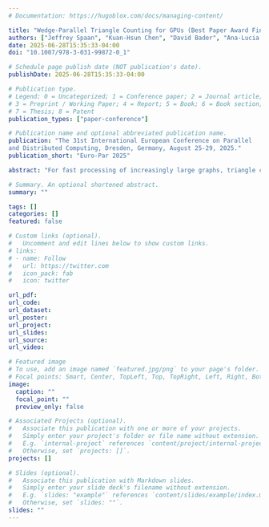 ```yaml
---
# Documentation: https://hugoblox.com/docs/managing-content/

title: "Wedge-Parallel Triangle Counting for GPUs (Best Paper Award Finalist)"
authors: ["Jeffrey Spaan", "Kuan-Hsun Chen", "David Bader", "Ana-Lucia Varbanescu"]
date: 2025-06-28T15:35:33-04:00
doi: "10.1007/978-3-031-99872-0_1"

# Schedule page publish date (NOT publication's date).
publishDate: 2025-06-28T15:35:33-04:00

# Publication type.
# Legend: 0 = Uncategorized; 1 = Conference paper; 2 = Journal article;
# 3 = Preprint / Working Paper; 4 = Report; 5 = Book; 6 = Book section;
# 7 = Thesis; 8 = Patent
publication_types: ["paper-conference"]

# Publication name and optional abbreviated publication name.
publication: "The 31st International European Conference on Parallel
and Distributed Computing, Dresden, Germany, August 25-29, 2025."
publication_short: "Euro-Par 2025"

abstract: "For fast processing of increasingly large graphs, triangle counting - a common building block of graph processing algorithms, is often performed on GPUs. However, applying massive parallelism to triangle counting is challenging due to the algorithm’s inherent irregular access patterns and workload imbalance. In this work, we propose WeTriC, a novel wedge-parallel triangle counting algorithm for GPUs, which, using fine(r)-grained parallelism through a lightweight static mapping of wedges to threads, improves load balancing and efficiency. Our theoretical analysis compares different parallelization granularities, while optimizations enhance caching, reduce work-per-intersection, and minimize overhead. Performance experiments indicate that WeTriC yields 5.63x and 4.69x speedup over optimized vertex-parallel and edge-parallel binary search triangle counting algorithms, respectively. Furthermore, we show that WeTriC consistently outperforms the state-of-the-art (i.e., on avg. 2.86x faster than Trust and 2.32x faster than GroupTC)."

# Summary. An optional shortened abstract.
summary: ""

tags: []
categories: []
featured: false

# Custom links (optional).
#   Uncomment and edit lines below to show custom links.
# links:
# - name: Follow
#   url: https://twitter.com
#   icon_pack: fab
#   icon: twitter

url_pdf:
url_code:
url_dataset:
url_poster:
url_project:
url_slides:
url_source:
url_video:

# Featured image
# To use, add an image named `featured.jpg/png` to your page's folder. 
# Focal points: Smart, Center, TopLeft, Top, TopRight, Left, Right, BottomLeft, Bottom, BottomRight.
image:
  caption: ""
  focal_point: ""
  preview_only: false

# Associated Projects (optional).
#   Associate this publication with one or more of your projects.
#   Simply enter your project's folder or file name without extension.
#   E.g. `internal-project` references `content/project/internal-project/index.md`.
#   Otherwise, set `projects: []`.
projects: []

# Slides (optional).
#   Associate this publication with Markdown slides.
#   Simply enter your slide deck's filename without extension.
#   E.g. `slides: "example"` references `content/slides/example/index.md`.
#   Otherwise, set `slides: ""`.
slides: ""
---
```

